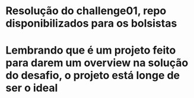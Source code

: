 # Resolução do challenge01, repo disponibilizados para os bolsistas
# Lembrando que é um projeto feito para darem um overview na solução do desafio, o projeto está longe de ser o ideal
